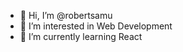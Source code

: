 - 👋 Hi, I’m @robertsamu
- 👀 I’m interested in Web Development
- 🌱 I’m currently learning React

<!---
robertsamu/robertsamu is a ✨ special ✨ repository because its `README.md` (this file) appears on your GitHub profile.
You can click the Preview link to take a look at your changes.
--->
